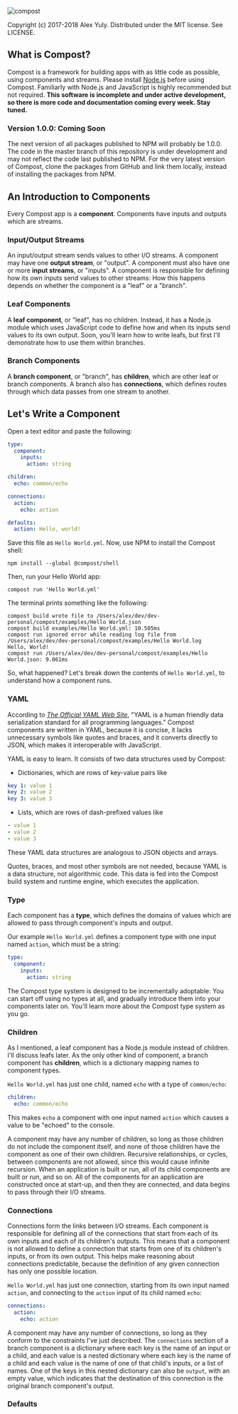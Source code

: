![compost](https://github.com/compostsoftware/compost/blob/master/images/masthead.png)

Copyright (c) 2017-2018 Alex Yuly. Distributed under the MIT license. See LICENSE.

## What is Compost?

Compost is a framework for building apps with as little code as possible, using components and streams. Please install [Node.js](https://nodejs.org/en/) before using Compost. Familiarly with Node.js and JavaScript is highly recommended but not required. **This software is incomplete and under active development, so there is more code and documentation coming every week. Stay tuned.**

### Version 1.0.0: Coming Soon

The next version of all packages published to NPM will probably be 1.0.0. The code in the master branch of this repository is under development and may not reflect the code last published to NPM. For the very latest version of Compost, clone the packages from GitHub and link them locally, instead of installing the packages from NPM.

## An Introduction to Components

Every Compost app is a **component**. Components have inputs and outputs which are streams.

### Input/Output Streams

An input/output stream sends values to other I/O streams. A component may have one **output stream**, or "output". A component must also have one or more **input streams**, or "inputs". A component is responsible for defining how its own inputs send values to other streams: How this happens depends on whether the component is a "leaf" or a "branch".

### Leaf Components

A **leaf component**, or "leaf", has no children. Instead, it has a Node.js module which uses JavaScript code to define how and when its inputs send values to its own output. Soon, you'll learn how to write leafs, but first I'll demonstrate how to use them within branches.

### Branch Components

A **branch component**, or "branch", has **children**, which are other leaf or branch components. A branch also has **connections**, which defines routes through which data passes from one stream to another.

## Let's Write a Component

Open a text editor and paste the following:

```yaml
type:
  component:
    inputs:
      action: string

children:
  echo: common/echo

connections:
  action:
    echo: action

defaults:
  action: Hello, world!

```

Save this file as `Hello World.yml`. Now, use NPM to install the Compost shell:

`npm install --global @compost/shell`

Then, run your Hello World app:

`compost run 'Hello World.yml'`

The terminal prints something like the following:

```
compost build wrote file to /Users/alex/dev/dev-personal/compost/examples/Hello World.json
compost build examples/Hello World.yml: 10.505ms
compost run ignored error while reading log file from /Users/alex/dev/dev-personal/compost/examples/Hello World.log
Hello, World!
compost run /Users/alex/dev/dev-personal/compost/examples/Hello World.json: 9.061ms
```

So, what happened? Let's break down the contents of `Hello World.yml`, to understand how a component runs.

### YAML

According to [*The Official YAML Web Site*](http://yaml.org/), "YAML is a human friendly data serialization
  standard for all programming languages." Compost components are written in YAML, because it is concise, it lacks unnecessary symbols like quotes and braces, and it converts directly to JSON, which makes it interoperable with JavaScript. 
  
YAML is easy to learn. It consists of two data structures used by Compost:

- Dictionaries, which are rows of key-value pairs like

```yaml
key 1: value 1
key 2: value 2
key 3: value 3
```

- Lists, which are rows of dash-prefixed values like

```yaml
- value 1
- value 2
- value 3
```

These YAML data structures are analogous to JSON objects and arrays.

Quotes, braces, and most other symbols are not needed, because YAML is a data structure, not algorithmic code. This data is fed into the Compost build system and runtime engine, which executes the application.

### Type

Each component has a **type**, which defines the domains of values which are allowed to pass through component's inputs and output.

Our example `Hello World.yml` defines a component type with one input named `action`, which must be a string:

```yaml
type:
  component:
    inputs:
      action: string
```

The Compost type system is designed to be incrementally adoptable: You can start off using no types at all, and gradually introduce them into your components later on. You'll learn more about the Compost type system as you go.

### Children

As I mentioned, a leaf component has a Node.js module instead of children. I'll discuss leafs later. As the only other kind of component, a branch component has **children**, which is a dictionary mapping names to component types.

`Hello World.yml` has just one child, named `echo` with a type of `common/echo`:

```yaml
children:
  echo: common/echo
```

This makes `echo` a component with one input named `action` which causes a value to be "echoed" to the console. 

A component may have any number of children, so long as those children do not include the component itself, and none of those children have the component as one of their own children. Recursive relationships, or cycles, between components are not allowed, since this would cause infinite recursion. When an application is built or run, all of its child components are built or run, and so on. All of the components for an application are constructed once at start-up, and then they are connected, and data begins to pass through their I/O streams.

### Connections

Connections form the links between I/O streams. Each component is responsible for defining all of the connections that start from each of its own inputs and each of its children's outputs. This means that a component is not allowed to define a connection that starts from one of its children's inputs, or from its own output. This helps make reasoning about connections predictable, because the definition of any given connection has only one possible location.

`Hello World.yml` has just one connection, starting from its own input named `action`, and connecting to the `action` input of its child named `echo`:

```yaml
connections:
  action:
    echo: action
```

A component may have any number of connections, so long as they conform to the constraints I've just described. The `connections` section of a branch component is a dictionary where each key is the name of an input or a child, and each value is a nested dictionary where each key is the name of a child and each value is the name of one of that child's inputs, or a list of names. One of the keys in this nested dictionary can also be `output`, with an empty value, which indicates that the destination of this connection is the original branch component's output.

### Defaults
